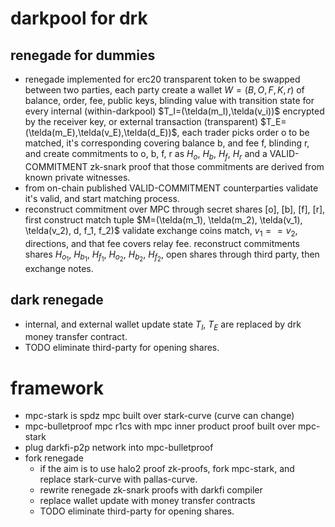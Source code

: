 # darkpool for drk

## renegade for dummies

- renegade implemented for erc20 transparent token to be swapped between two parties, each party create a wallet $W = (B,O,F,K,r)$ of balance, order, fee, public keys, blinding value with transition state for every internal (within-darkpool) $T_I=(\telda(m_I),\telda(v_i))$ encrypted by the receiver key, or external transaction (transparent) $T_E=(\telda(m_E),\telda(v_E),\telda(d_E))$, each trader picks order o to be matched, it's corresponding covering balance b, and fee f, blinding r, and create commitments to o, b, f, r as $H_o$, $H_b$, $H_f$, $H_r$ and a VALID-COMMITMENT zk-snark proof that those commitments are derived from known private witnesses.
- from on-chain published VALID-COMMITMENT counterparties validate it's valid, and start matching process.
- reconstruct commitment over MPC through secret shares [o], [b], [f], [r], first construct match tuple $M=(\telda(m_1), \telda(m_2), \telda(v_1), \telda(v_2), d, f_1, f_2)$ validate exchange coins match, $v_1==v_2$, directions, and that fee covers relay fee. reconstruct commitments shares $H_{o_1}$, $H_{b_1}$, $H_{f_1}$, $H_{o_2}$, $H_{b_2}$, $H_{f_2}$, open shares through third party, then exchange notes.

## dark renegade

- internal, and external wallet update state $T_I$, $T_E$ are replaced by drk money transfer contract.
- TODO eliminate third-party for opening shares.

# framework
- mpc-stark is spdz mpc built over stark-curve (curve can change)
- mpc-bulletproof mpc r1cs with mpc inner product proof built over mpc-stark
- plug darkfi-p2p network into mpc-bulletproof
- fork renegade
  - if the aim is to use halo2 proof zk-proofs, fork mpc-stark, and replace stark-curve with pallas-curve.
  - rewrite renegade zk-snark proofs with darkfi compiler
  - replace wallet update with money transfer contracts
  - TODO eliminate third-party for opening shares.
